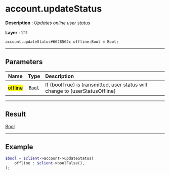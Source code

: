 # account.updateStatus

**Description** : *Updates online user status*

**Layer** : 211

```tl
account.updateStatus#6628562c offline:Bool = Bool;
```

---

## Parameters

| Name | Type | Description |
| :---: | :---: | :--- |
| <mark>offline</mark> | [`Bool`](type/Bool) | If (boolTrue) is transmitted, user status will change to (userStatusOffline) |

---

## Result

[Bool](type/Bool)

---

## Example

```php
$bool = $client->account->updateStatus(
	offline : $client->boolFalse(),
);
```